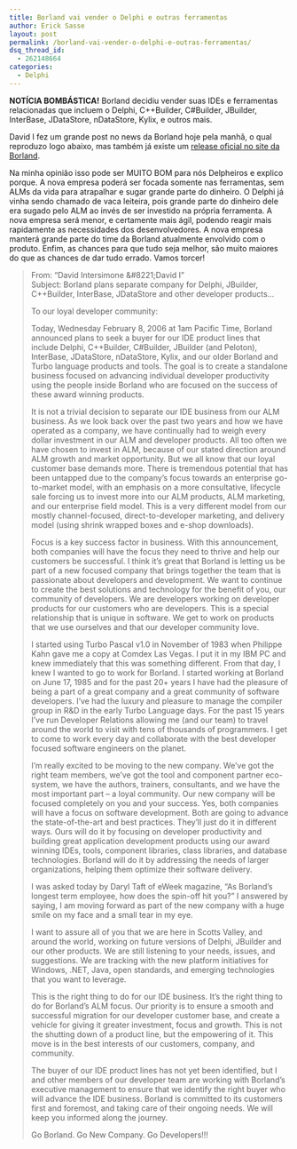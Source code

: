 ```yaml
---
title: Borland vai vender o Delphi e outras ferramentas
author: Erick Sasse
layout: post
permalink: /borland-vai-vender-o-delphi-e-outras-ferramentas/
dsq_thread_id:
  - 262148664
categories:
  - Delphi
---
```

**NOT&Iacute;CIA BOMB&Aacute;STICA!** Borland decidiu vender suas IDEs e ferramentas relacionadas que incluem o Delphi, C++Builder, C#Builder, JBuilder, InterBase, JDataStore, nDataStore, Kylix, e outros mais.

David I fez um grande post no news da Borland hoje pela manh&atilde;, o qual reproduzo logo abaixo, mas tamb&eacute;m j&aacute; existe um [release oficial no site da Borland][1].

Na minha opini&atilde;o isso pode ser MUITO BOM para n&oacute;s Delpheiros e explico porque. A nova empresa poder&aacute; ser focada somente nas ferramentas, sem ALMs da vida para atrapalhar e sugar grande parte do dinheiro. O Delphi j&aacute; vinha sendo chamado de vaca leiteira, pois grande parte do dinheiro dele era sugado pelo ALM ao inv&eacute;s de ser investido na pr&oacute;pria ferramenta. A nova empresa ser&aacute; menor, e certamente mais &aacute;gil, podendo reagir mais rapidamente as necessidades dos desenvolvedores. A nova empresa manter&aacute; grande parte do time da Borland atualmente envolvido com o produto. Enfim, as chances para que tudo seja melhor, s&atilde;o muito maiores do que as chances de dar tudo errado. Vamos torcer!

> From: &#8220;David Intersimone \&#8221;David I&#8221;  
> Subject: Borland plans separate company for Delphi, JBuilder, C++Builder, InterBase, JDataStore and other developer products&#8230;
> 
> To our loyal developer community:
> 
> Today, Wednesday February 8, 2006 at 1am Pacific Time, Borland announced plans to seek a buyer for our IDE product lines that include Delphi, C++Builder, C#Builder, JBuilder (and Peloton), InterBase, JDataStore, nDataStore, Kylix, and our older Borland and Turbo language products and tools. The goal is to create a standalone business focused on advancing individual developer productivity using the people inside Borland who are focused on the success of these award winning products.
> 
> It is not a trivial decision to separate our IDE business from our ALM business. As we look back over the past two years and how we have operated as a company, we have continually had to weigh every dollar investment in our ALM and developer products. All too often we have chosen to invest in ALM, because of our stated direction around ALM growth and market opportunity. But we all know that our loyal customer base demands more. There is tremendous potential that has been untapped due to the company&#8217;s focus towards an enterprise go-to-market model, with an emphasis on a more consultative, lifecycle sale forcing us to invest more into our ALM products, ALM marketing, and our enterprise field model. This is a very different model from our mostly channel-focused, direct-to-developer marketing, and delivery model (using shrink wrapped boxes and e-shop downloads).
> 
> Focus is a key success factor in business. With this announcement, both companies will have the focus they need to thrive and help our customers be successful. I think it&#8217;s great that Borland is letting us be part of a new focused company that brings together the team that is passionate about developers and development. We want to continue to create the best solutions and technology for the benefit of you, our community of developers. We are developers working on developer products for our customers who are developers. This is a special relationship that is unique in software. We get to work on products that we use ourselves and that our developer community love.
> 
> I started using Turbo Pascal v1.0 in November of 1983 when Philippe Kahn gave me a copy at Comdex Las Vegas. I put it in my IBM PC and knew immediately that this was something different. From that day, I knew I wanted to go to work for Borland. I started working at Borland on June 17, 1985 and for the past 20+ years I have had the pleasure of being a part of a great company and a great community of software developers. I&#8217;ve had the luxury and pleasure to manage the compiler group in R&D in the early Turbo Language days. For the past 15 years I&#8217;ve run Developer Relations allowing me (and our team) to travel around the world to visit with tens of thousands of programmers. I get to come to work every day and collaborate with the best developer focused software engineers on the planet.
> 
> I&#8217;m really excited to be moving to the new company. We&#8217;ve got the right team members, we&#8217;ve got the tool and component partner eco-system, we have the authors, trainers, consultants, and we have the most important part &#8211; a loyal community. Our new company will be focused completely on you and your success. Yes, both companies will have a focus on software development. Both are going to advance the state-of-the-art and best practices. They&#8217;ll just do it in different ways. Ours will do it by focusing on developer productivity and building great application development products using our award winning IDEs, tools, component libraries, class libraries, and database technologies. Borland will do it by addressing the needs of larger organizations, helping them optimize their software delivery.
> 
> I was asked today by Daryl Taft of eWeek magazine, &#8220;As Borland&#8217;s longest term employee, how does the spin-off hit you?&#8221; I answered by saying, I am moving forward as part of the new company with a huge smile on my face and a small tear in my eye.
> 
> I want to assure all of you that we are here in Scotts Valley, and around the world, working on future versions of Delphi, JBuilder and our other products. We are still listening to your needs, issues, and suggestions. We are tracking with the new platform initiatives for Windows, .NET, Java, open standards, and emerging technologies that you want to leverage.
> 
> This is the right thing to do for our IDE business. It&#8217;s the right thing to do for Borland&#8217;s ALM focus. Our priority is to ensure a smooth and successful migration for our developer customer base, and create a vehicle for giving it greater investment, focus and growth. This is not the shutting down of a product line, but the empowering of it. This move is in the best interests of our customers, company, and community.
> 
> The buyer of our IDE product lines has not yet been identified, but I and other members of our developer team are working with Borland&#8217;s executive management to ensure that we identify the right buyer who will advance the IDE business. Borland is committed to its customers first and foremost, and taking care of their ongoing needs. We will keep you informed along the journey.
> 
> Go Borland. Go New Company. Go Developers!!!

 [1]: http://www.borland.com/us/company/news/press_releases/2006/02_08_06_borland_acquires_segue_software.html